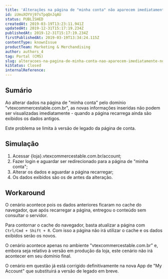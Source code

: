```yaml
---
title: 'Alterações na página de "minha conta" não aparecem imediatamente no domínio "vtexcommercestable.com.br"'
id: iUmuXOYVj97sTpqQnJqAU
status: PUBLISHED
createdAt: 2019-03-19T13:23:11.941Z
updatedAt: 2019-12-31T15:17:19.234Z
publishedAt: 2019-12-31T15:17:19.234Z
firstPublishedAt: 2019-03-19T13:34:24.115Z
contentType: knownIssue
productTeam: Marketing & Merchandising
author: authors_4
tag: Portal (CMS)
slug: alteracoes-na-pagina-de-minha-conta-nao-aparecem-imediatamente-no-dominio
kiStatus: Closed
internalReference: 
---
```


## Sumário

Ao alterar dados na página de "minha conta" pelo domínio "vtexcommercestable.com.br", as novas informações inseridas não podem ser visualizadas imediatamente - quando a página recarrega ainda são exibidos os dados antigos.

Este problema se limita à versão de legado da página de conta.

## Simulação

1. Acessar {loja}.vtexcommercestable.com.br/account;
2. Fazer login e aguardar ser redirecionado para a página de "minha conta";
3. Alterar os dados e aguardar a página recarregar;
4. Os dados exibidos são os de antes da alteração.

## Workaround

O cenário acontece pois os dados anteriores ficaram no cache do navegador, que após recarregar a página, entregou o conteúdo sem consultar o servidor.

Para contornar o cache do navegador, basta atualizar a página com `Ctrl/Cmd + Shift + R`. Com isso a página não irá utilizar o cache e os dados exibidos serão os novos.

O cenário acontece apenas no ambiente "vtexcommercestable.com.br" e, embora seja relativo à versão em produção da loja, este cenário não irá acontecer em seu domínio final.

O cenário em questão já está corrigido definitivamente na nova App de "My Account" que substituirá a versão de legado em breve.


